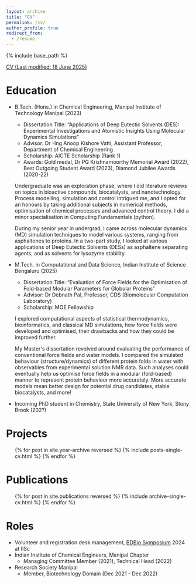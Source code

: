 ```yaml
---
layout: archive
title: "CV"
permalink: /cv/
author_profile: true
redirect_from:
  - /resume
---
```


{% include base_path %}

[CV (Last modified: 18 June 2025)](cv.pdf)

Education
======

* B.Tech. (Hons.) in Chemical Engineering, Manipal Institute of Technology Manipal (2023)
  * Dissertation Title: “Applications of Deep Eutectic Solvents (DES): Experimental Investigations and Atomistic Insights Using Molecular Dynamics Simulations”
  * Advisor: Dr -Ing Anoop Kishore Vatti, Assistant Professor, Department of Chemical Engineering
  * Scholarship: AICTE Scholarship (Rank 1)
  * Awards: Gold medal, Dr PG Krishnamoorthy Memorial Award (2022), Best Outgoing Student Award (2023), Diamond Jubilee Awards (2020-22)
  
  Undergraduate was an exploration phase, where I did literature reviews on topics in bioactive compounds, biocatalysts, and nanotechnology. Process modelling, simulation and control intrigued me, and I opted for an honours by taking additional subjects in numerical methods, optimisation of chemical processes and advanced control theory. I did a minor specialisation in Computing Fundamentals (python). 

  During my senior year in undergrad, I came across molecular dynamics (MD) simulation techniques to model various systems, ranging from asphaltenes to proteins. In a two-part study, I looked at various applications of Deep Eutectic Solvents (DESs) as asphaltene separating agents, and as solvents for lysozyme stability. 

  
* M.Tech. in Computational and Data Science, Indian Institute of Science Bengaluru (2025)
  * Dissertation Title: “Evaluation of Force Fields for the Optimisation of Fold-based Modular Parameters for Globular Proteins”
  * Advisor: Dr Debnath Pal, Professor, CDS (Biomolecular Computation Laboratory)
  * Scholarship: MOE Fellowship

  I explored computational aspects of statistical thermodynamics, bioinformatics, and classical MD simulations, how force fields were developed and optimised, their drawbacks and how they could be improved further. 

  My Master's dissertation revolved around evaluating the performance of conventional force fields and water models. I compared the simulated behaviour (structure/dynamics) of different protein folds in water with observables from experimental solution NMR data. Such analyses could eventually help us optimise force fields in a modular (fold-based) manner to represent protein behaviour more accurately. More accurate models mean better design for potential drug candidates, stable biocatalysts, and more!

* Incoming PhD student in Chemistry, State University of New York, Stony Brook (202?)

Projects
=====
  <ul>{% for post in site.year-archive reversed %}
    {% include posts-single-cv.html %}
  {% endfor %}</ul>
    
Publications
======
  <ul>{% for post in site.publications reversed %}
    {% include archive-single-cv.html %}
  {% endfor %}</ul>
  
Roles
======
* Volunteer and registration desk management, [BDBio Symposium](https://www.bdbio.in/) 2024 at IISc
* Indian Institute of Chemical Engineers, Manipal Chapter
  * Managing Committee Member (2021), Technical Head (2022)
* Research Society Manipal
  * Member, Biotechnology Domain (Dec 2021 - Dec 2022)
